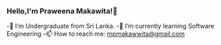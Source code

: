### Hello,I'm Praweena Makawita!👋

-🔭 I’m  Undergraduate from Sri Lanka.
-🌱 I’m currently learning Software Engineering
-📫 How to reach me: mpmakawwita@gmail.com


